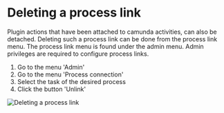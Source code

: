 # Deleting a process link

Plugin actions that have been attached to camunda activities, can also be detached. Deleting such a process link can be
done from the process link menu. The process link menu is found under the admin menu. Admin privileges are required to
configure process links.

1. Go to the menu 'Admin'
2. Go to the menu 'Process connection' 
3. Select the task of the desired process
4. Click the button 'Unlink'

![Deleting a process link](img/delete-process-link.png)
